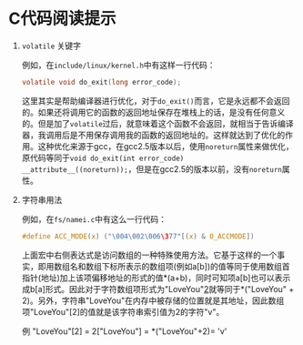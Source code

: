 # C代码阅读提示

1. ```volatile``` 关键字

    例如，在```include/linux/kernel.h```中有这样一行代码：

    ```c
    volatile void do_exit(long error_code);
    ```

    这里其实是帮助编译器进行优化，对于```do_exit()```而言，它是永远都不会返回的。如果还将调用它的函数的返回地址保存在堆栈上的话，是没有任何意义的。但是加了```volatile```过后，就意味着这个函数不会返回，就相当于告诉编译器，我调用后是不用保存调用我的函数的返回地址的。这样就达到了优化的作用。这种优化来源于gcc，在gcc2.5版本以后，使用```noreturn```属性来做优化，原代码等同于```void do_exit(int error_code) __attribute__((noreturn));```，但是在gcc2.5的版本以前，没有```noreturn```属性。
    
2. 字符串用法

    例如，在```fs/namei.c```中有这么一行代码：

    ```c
    #define ACC_MODE(x) ("\004\002\006\377"[(x) & O_ACCMODE])
    ```

    上面宏中右侧表达式是访问数组的一种特殊使用方法。它基于这样的一个事实，即用数组名和数组下标所表示的数组项(例如a[b])的值等同于使用数组首指针(地址)加上该项偏移地址的形式的值*(a+b)，同时可知项a[b]也可以表示成b[a]形式。因此对于字符数组项形式为"LoveYou"[2](或者2["LoveYou"])就等同于*("LoveYou" + 2)。另外，字符串"LoveYou"在内存中被存储的位置就是其地址，因此数组项"LoveYou"[2]的值就是该字符串索引值为2的字符"v"。

    例 "LoveYou"[2] = 2["LoveYou"] = *("LoveYou"+2)= 'v'